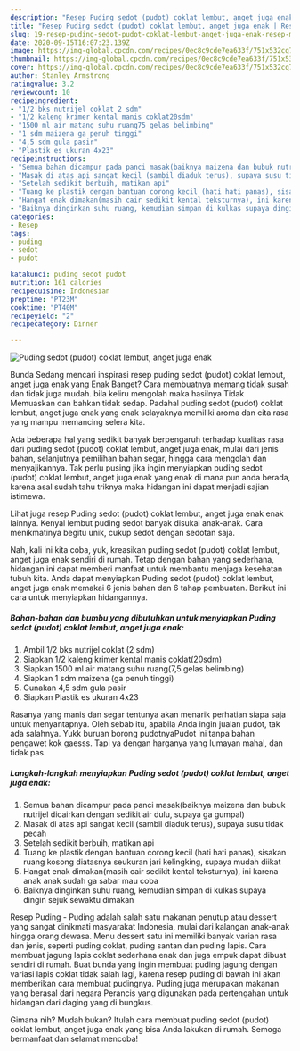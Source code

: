 ```yaml
---
description: "Resep Puding sedot (pudot) coklat lembut, anget juga enak | Resep Membuat Puding sedot (pudot) coklat lembut, anget juga enak Yang Mudah Dan Praktis"
title: "Resep Puding sedot (pudot) coklat lembut, anget juga enak | Resep Membuat Puding sedot (pudot) coklat lembut, anget juga enak Yang Mudah Dan Praktis"
slug: 19-resep-puding-sedot-pudot-coklat-lembut-anget-juga-enak-resep-membuat-puding-sedot-pudot-coklat-lembut-anget-juga-enak-yang-mudah-dan-praktis
date: 2020-09-15T16:07:23.139Z
image: https://img-global.cpcdn.com/recipes/0ec8c9cde7ea633f/751x532cq70/puding-sedot-pudot-coklat-lembut-anget-juga-enak-foto-resep-utama.jpg
thumbnail: https://img-global.cpcdn.com/recipes/0ec8c9cde7ea633f/751x532cq70/puding-sedot-pudot-coklat-lembut-anget-juga-enak-foto-resep-utama.jpg
cover: https://img-global.cpcdn.com/recipes/0ec8c9cde7ea633f/751x532cq70/puding-sedot-pudot-coklat-lembut-anget-juga-enak-foto-resep-utama.jpg
author: Stanley Armstrong
ratingvalue: 3.2
reviewcount: 10
recipeingredient:
- "1/2 bks nutrijel coklat 2 sdm"
- "1/2 kaleng krimer kental manis coklat20sdm"
- "1500 ml air matang suhu ruang75 gelas belimbing"
- "1 sdm maizena ga penuh tinggi"
- "4,5 sdm gula pasir"
- "Plastik es ukuran 4x23"
recipeinstructions:
- "Semua bahan dicampur pada panci masak(baiknya maizena dan bubuk nutrijel dicairkan dengan sedikit air dulu, supaya ga gumpal)"
- "Masak di atas api sangat kecil (sambil diaduk terus), supaya susu tidak pecah"
- "Setelah sedikit berbuih, matikan api"
- "Tuang ke plastik dengan bantuan corong kecil (hati hati panas), sisakan ruang kosong diatasnya seukuran jari kelingking, supaya mudah diikat"
- "Hangat enak dimakan(masih cair sedikit kental teksturnya), ini karena anak anak sudah ga sabar mau coba"
- "Baiknya dinginkan suhu ruang, kemudian simpan di kulkas supaya dingin sejuk sewaktu dimakan"
categories:
- Resep
tags:
- puding
- sedot
- pudot

katakunci: puding sedot pudot 
nutrition: 161 calories
recipecuisine: Indonesian
preptime: "PT23M"
cooktime: "PT40M"
recipeyield: "2"
recipecategory: Dinner

---
```



![Puding sedot (pudot) coklat lembut, anget juga enak](https://img-global.cpcdn.com/recipes/0ec8c9cde7ea633f/751x532cq70/puding-sedot-pudot-coklat-lembut-anget-juga-enak-foto-resep-utama.jpg)

Bunda Sedang mencari inspirasi resep puding sedot (pudot) coklat lembut, anget juga enak yang Enak Banget? Cara membuatnya memang tidak susah dan tidak juga mudah. bila keliru mengolah maka hasilnya Tidak Memuaskan dan bahkan tidak sedap. Padahal puding sedot (pudot) coklat lembut, anget juga enak yang enak selayaknya memiliki aroma dan cita rasa yang mampu memancing selera kita.

Ada beberapa hal yang sedikit banyak berpengaruh terhadap kualitas rasa dari puding sedot (pudot) coklat lembut, anget juga enak, mulai dari jenis bahan, selanjutnya pemilihan bahan segar, hingga cara mengolah dan menyajikannya. Tak perlu pusing jika ingin menyiapkan puding sedot (pudot) coklat lembut, anget juga enak yang enak di mana pun anda berada, karena asal sudah tahu triknya maka hidangan ini dapat menjadi sajian istimewa.

Lihat juga resep Puding sedot (pudot) coklat lembut, anget juga enak enak lainnya. Kenyal lembut puding sedot banyak disukai anak-anak. Cara menikmatinya begitu unik, cukup sedot dengan sedotan saja.


Nah, kali ini kita coba, yuk, kreasikan puding sedot (pudot) coklat lembut, anget juga enak sendiri di rumah. Tetap dengan bahan yang sederhana, hidangan ini dapat memberi manfaat untuk membantu menjaga kesehatan tubuh kita. Anda dapat menyiapkan Puding sedot (pudot) coklat lembut, anget juga enak memakai 6 jenis bahan dan 6 tahap pembuatan. Berikut ini cara untuk menyiapkan hidangannya.

<!--inarticleads1-->

##### Bahan-bahan dan bumbu yang dibutuhkan untuk menyiapkan Puding sedot (pudot) coklat lembut, anget juga enak:

1. Ambil 1/2 bks nutrijel coklat (2 sdm)
1. Siapkan 1/2 kaleng krimer kental manis coklat(20sdm)
1. Siapkan 1500 ml air matang suhu ruang(7,5 gelas belimbing)
1. Siapkan 1 sdm maizena (ga penuh tinggi)
1. Gunakan 4,5 sdm gula pasir
1. Siapkan Plastik es ukuran 4x23


Rasanya yang manis dan segar tentunya akan menarik perhatian siapa saja untuk menyantapnya. Oleh sebab itu, apabila Anda ingin jualan pudot, tak ada salahnya. Yukk buruan borong pudotnyaPudot ini tanpa bahan pengawet kok gaesss. Tapi ya dengan harganya yang lumayan mahal, dan tidak pas. 

<!--inarticleads2-->

##### Langkah-langkah menyiapkan Puding sedot (pudot) coklat lembut, anget juga enak:

1. Semua bahan dicampur pada panci masak(baiknya maizena dan bubuk nutrijel dicairkan dengan sedikit air dulu, supaya ga gumpal)
1. Masak di atas api sangat kecil (sambil diaduk terus), supaya susu tidak pecah
1. Setelah sedikit berbuih, matikan api
1. Tuang ke plastik dengan bantuan corong kecil (hati hati panas), sisakan ruang kosong diatasnya seukuran jari kelingking, supaya mudah diikat
1. Hangat enak dimakan(masih cair sedikit kental teksturnya), ini karena anak anak sudah ga sabar mau coba
1. Baiknya dinginkan suhu ruang, kemudian simpan di kulkas supaya dingin sejuk sewaktu dimakan


Resep Puding - Puding adalah salah satu makanan penutup atau dessert yang sangat dinikmati masyarakat Indonesia, mulai dari kalangan anak-anak hingga orang dewasa. Menu dessert satu ini memiliki banyak varian rasa dan jenis, seperti puding coklat, puding santan dan puding lapis. Cara membuat jagung lapis coklat sederhana enak dan juga empuk dapat dibuat sendiri di rumah. Buat bunda yang ingin membuat puding jagung dengan variasi lapis coklat tidak salah lagi, karena resep puding di bawah ini akan memberikan cara membuat pudingnya. Puding juga merupakan makanan yang berasal dari negara Perancis yang digunakan pada pertengahan untuk hidangan dari daging yang di bungkus. 

Gimana nih? Mudah bukan? Itulah cara membuat puding sedot (pudot) coklat lembut, anget juga enak yang bisa Anda lakukan di rumah. Semoga bermanfaat dan selamat mencoba!
